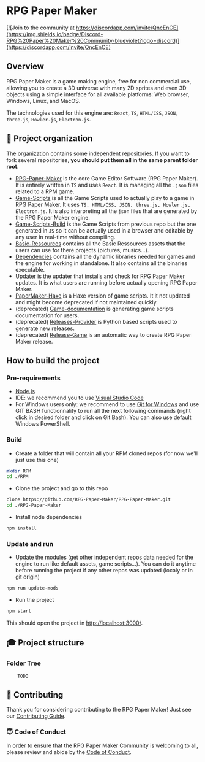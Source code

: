 # RPG Paper Maker

[![Join to the community at https://discordapp.com/invite/QncEnCE](https://img.shields.io/badge/Discord-RPG%20Paper%20Maker%20Community-blueviolet?logo=discord)](https://discordapp.com/invite/QncEnCE)

## Overview

RPG Paper Maker is a game making engine, free for non commercial use, allowing you to create a 3D universe with many 2D sprites and even 3D objects using a simple interface for all available platforms: Web browser, Windows, Linux, and MacOS.

The technologies used for this engine are: `React`, `TS`, `HTML/CSS`, `JSON`, `three.js`, `Howler.js`, `Electron.js`.

## :open_file_folder: Project organization

The [organization](https://github.com/RPG-Paper-Maker) contains some independent repositories. If you want to fork several repositories, **you should put them all in the same parent folder root**.

-   [RPG-Paper-Maker](https://github.com/RPG-Paper-Maker/RPG-Paper-Maker) is the core Game Editor Software (RPG Paper Maker). It is entirely written in `TS` and uses `React`. It is managing all the `.json` files related to a RPM game.
-   [Game-Scripts](https://github.com/RPG-Paper-Maker/Game-Scripts) is all the Game Scripts used to actually play to a game in RPG Paper Maker. It uses `TS, HTML/CSS, JSON, three.js, Howler.js, Electron.js`. It is also interpreting all the `json` files that are generated by the RPG Paper Maker engine.
-   [Game-Scripts-Build](https://github.com/RPG-Paper-Maker/Game-Scripts-Build) is the Game Scripts from previous repo but the one generated in `JS` so it can be actually used in a browser and editable by any user in real-time without compiling.
-   [Basic-Ressources](https://github.com/RPG-Paper-Maker/Basic-Ressources) contains all the Basic Ressources assets that the users can use for there projects (pictures, musics...).
-   [Dependencies](https://github.com/RPG-Paper-Maker/Dependencies) contains all the dynamic libraries needed for games and the engine for working in standalone. It also contains all the binaries executable.
-   [Updater](https://github.com/RPG-Paper-Maker/Updater) is the updater that installs and check for RPG Paper Maker updates. It is what users are running before actually opening RPG Paper Maker.
-   [PaperMaker-Haxe](https://github.com/RPG-Paper-Maker/PaperMaker-Haxe) is a Haxe version of game scripts. It it not updated and might become deprecated if not maintained quickly.
-   (deprecated) [Game-documentation](https://github.com/RPG-Paper-Maker/Game-documentation) is generating game scripts documentation for users.
-   (deprecated) [Releases-Provider](https://github.com/RPG-Paper-Maker/Releases-Provider) is Python based scripts used to generate new releases.
-   (deprecated) [Release-Game](https://github.com/RPG-Paper-Maker/Release-Game) is an automatic way to create RPG Paper Maker release.

## How to build the project

### Pre-requirements

-   [Node.js](https://nodejs.org/en)
-   IDE: we recommend you to use [Visual Studio Code](https://code.visualstudio.com/)
-   For Windows users only: we recommend to use [Git for Windows](https://gitforwindows.org/) and use GIT BASH functionnality to run all the next following commands (right click in desired folder and click on Git Bash). You can also use default Windows PowerShell.

### Build

-   Create a folder that will contain all your RPM cloned repos (for now we'll just use this one)

```bash
mkdir RPM
cd ./RPM
```

-   Clone the project and go to this repo

```bash
clone https://github.com/RPG-Paper-Maker/RPG-Paper-Maker.git
cd ./RPG-Paper-Maker
```

-   Install node dependencies

```bash
npm install
```

### Update and run

-   Update the modules (get other independent repos data needed for the engine to run like default assets, game scripts...). You can do it anytime before running the project if any other repos was updated (localy or in git origin)

```bash
npm run update-mods
```

-   Run the project

```bash
npm start
```

This should open the project in [http://localhost:3000/](http://localhost:3000/).

## :mortar_board: Project structure

### Folder Tree

```
    TODO
```

## :construction_worker: Contributing

Thank you for considering contributing to the RPG Paper Maker! Just see our [Contributing Guide](.github/CONTRIBUTING.md).

### :innocent: Code of Conduct

In order to ensure that the RPG Paper Maker Community is welcoming to all, please review and abide by the [Code of Conduct](.github/CODE_OF_CONDUCT.md).
